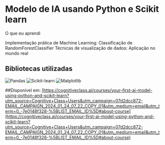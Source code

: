 # Modelo de IA usando Python e Scikit learn

O que eu aprendi

Implementação prática de Machine Learning: 
Classificação de RandomForestClassifier
Técnicas de visualização de dados:
Aplicação no mundo real

## Bibliotecas utilizadas
![Pandas](https://img.shields.io/badge/Pandas-DF7401?style=for-the-badge&logo=Pandas&logoColor=white) ![Scikit-learn](https://img.shields.io/badge/Scikit-learn-0077B5?style=for-the-badge&logo=Scikit-learn&logoColor=white)  ![Matplotlib](https://img.shields.io/badge/Matplotlib-5882FA?style=for-the-badge&logo=matplotlib&logoColor=white) 

##Disponível em:
[https://cognitiveclass.ai/courses/your-first-ai-model-using-python-and-scikit-learn?utm_source=Cognitive+Class+Users&utm_campaign=07d2dcc872-EMAIL_CAMPAIGN_2024_01_24_07_22_COPY_01&utm_medium=email&utm_term=0_-7e0148f328-%5BLIST_EMAIL_ID%5D#about-course](https://cognitiveclass.ai/courses/your-first-ai-model-using-python-and-scikit-learn?utm_source=Cognitive+Class+Users&utm_campaign=07d2dcc872-EMAIL_CAMPAIGN_2024_01_24_07_22_COPY_01&utm_medium=email&utm_term=0_-7e0148f328-%5BLIST_EMAIL_ID%5D#about-course)
